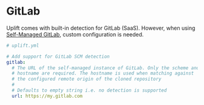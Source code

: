 # GitLab

Uplift comes with built-in detection for GitLab (SaaS). However, when using [Self-Managed GitLab](https://about.gitlab.com/install/), custom configuration is needed.

```yaml linenums="1"
# uplift.yml

# Add support for GitLab SCM detection
gitlab:
  # The URL of the self-managed instance of GitLab. Only the scheme and
  # hostname are required. The hostname is used when matching against
  # the configured remote origin of the cloned repository
  #
  # Defaults to empty string i.e. no detection is supported
  url: https://my.gitlab.com
```
